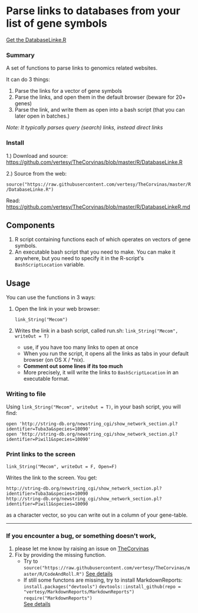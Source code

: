 
# Parse links to databases from your list of  gene symbols

[Get the DatabaseLinke.R](https://github.com/vertesy/TheCorvinas/blob/master/R/DatabaseLinke.R)

### Summary

A set of functions to parse links to genomics related websites.

It can do 3 things:

1. Parse the links for a vector of gene symbols
2. Parse the links, and open them in the default browser (beware for 20+ genes)
3. Parse the link, and write them as open into a bash script (that you can later open in batches.)

*Note: It typically parses query (search) links, instead direct links*

### Install

1.) Download and source: https://github.com/vertesy/TheCorvinas/blob/master/R/DatabaseLinke.R


2.) Source from the web:  

`source("https://raw.githubusercontent.com/vertesy/TheCorvinas/master/R/DatabaseLinke.R")`

Read: https://github.com/vertesy/TheCorvinas/blob/master/R/DatabaseLinkeR.md

## Components

1. R script containing functions each of which operates on vectors of gene symbols.
2. An executable bash script that you need to make. You can make it anywhere, but you need to specify it in the R-script's `BashScriptLocation` variable.


## Usage

You can use the functions in 3 ways:

1. Open the link in your web browser:

   `link_String("Mecom")`

2. Writes the link in a bash script, called run.sh:   `link_String("Mecom", writeOut = T)`
	- use, if  you have too many links to open at once
	- When you run the script, it opens all the links as tabs in your default browser (on OS X /  *nix).
	- **Comment out some lines if its too much**
	- More precisely, it will write the links to `BashScriptLocation` in an executable format.
	
### Writing to file

Using `link_String("Mecom", writeOut = T)`, in your bash script, you will find:

```
open 'http://string-db.org/newstring_cgi/show_network_section.pl?identifier=Tuba3a&species=10090'
open 'http://string-db.org/newstring_cgi/show_network_section.pl?identifier=Piwil1&species=10090'
```


### Print links to the screen

`link_String("Mecom", writeOut = F, Open=F)`

Writes the link to the screen. You get:

```
http://string-db.org/newstring_cgi/show_network_section.pl?identifier=Tuba3a&species=10090
http://string-db.org/newstring_cgi/show_network_section.pl?identifier=Piwil1&species=10090
```

as a character vector, so you can write out in a column of your gene-table.

---------


### If you encounter a bug, or something doesn't work, 

1. please let me know by raising an issue on [TheCorvinas](https://github.com/vertesy/TheCorvinas/issues/new?milestone=DatabaseLinke.R)
2. Fix by providing the missing function. 
      - Try to `source("https://raw.githubusercontent.com/vertesy/TheCorvinas/master/R/CodeAndRoll.R")`
        [See details](https://github.com/vertesy/TheCorvinas/blob/master/R/CodeAndRoll.md)
      - If still some functons are missing, try to install MarkdownReports: 
	`install.packages("devtools")`
      `devtools::install_github(repo = "vertesy/MarkdownReports/MarkdownReports")`
      `require("MarkdownReports")`  
        [See details](https://vertesy.github.io/MarkdownReports/)
        
        
